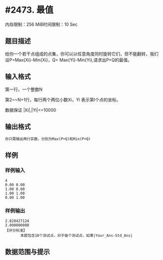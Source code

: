 # #2473. 最值

内存限制：256 MiB时间限制：10 Sec

## 题目描述

给你一个若干点组成的点集，你可以以任意角度同时旋转它们，但不能翻转，我们设P=Max{Xi}-Min{Xi}，Q= Max{Yi}-Min{Yi},请求出P+Q的最值。

## 输入格式

 

第一行，一个整数N

第2~~N+1行，每行两个两位小数Xi，Yi 表示第I个点的坐标。

数据保证 |Xi|,|Yi|<=10000

## 输出格式

    你只需输出两行实数，分别为Max(P+Q)和Min(P+Q)

## 样例

### 样例输入

    
    4
    0.00 0.00
    1.00 0.00
    1.00 1.00
    0.00 1.00
    
    

### 样例输出

    
    2.828427124
    2.000000000
    【评分标准】
           本题包含10个测试点，对于每个测试点，如果|Your_Ans-Std_Ans|
    

## 数据范围与提示
